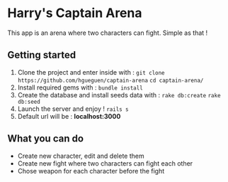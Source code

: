 # Harry's Captain Arena

This app is an arena where two characters can fight. Simple as that !

## Getting started

1. Clone the project and enter inside with :
	`git clone https://github.com/hgueguen/captain-arena`
	`cd captain-arena/`
2. Install required gems with :
`bundle install`
3. Create the database and install seeds data with :
`rake db:create`
`rake db:seed`
4. Launch the server and enjoy !
`rails s`
5. Default url will be : **localhost:3000**

## What you can do

 - Create new character, edit and delete them
 - Create new fight where two characters can fight each other
 - Chose weapon for each character before the fight
